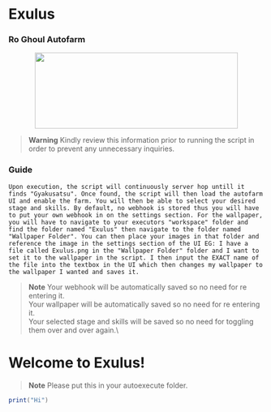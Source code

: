 # Exulus
### Ro Ghoul Autofarm

<p align="center">
  <img width="400" height="150" src="https://cdn.discordapp.com/attachments/1051808795355005029/1062049790961131530/image.png">
</p>

> **Warning**
> Kindly review this information prior to running the script in order to prevent any unnecessary inquiries.

### Guide
```
Upon execution, the script will continuously server hop untill it finds "Gyakusatsu". Once found, the script will then load the autofarm UI and enable the farm. You will then be able to select your desired stage and skills. By default, no webhook is stored thus you will have to put your own webhook in on the settings section. For the wallpaper, you will have to navigate to your executors "workspace" folder and find the folder named "Exulus" then navigate to the folder named "Wallpaper Folder". You can then place your images in that folder and reference the image in the settings section of the UI EG: I have a file called Exulus.png in the "Wallpaper Folder" folder and I want to set it to the wallpaper in the script. I then input the EXACT name of the file into the textbox in the UI which then changes my wallpaper to the wallpaper I wanted and saves it.
```
> **Note**
> Your webhook will be automatically saved so no need for re entering it.\
> Your wallpaper will be automatically saved so no need for re entering it.\
> Your selected stage and skills will be saved so no need for toggling them over and over again.\

# Welcome to Exulus!

> **Note**
> Please put this in your autoexecute folder.

```lua
print("Hi")
```

